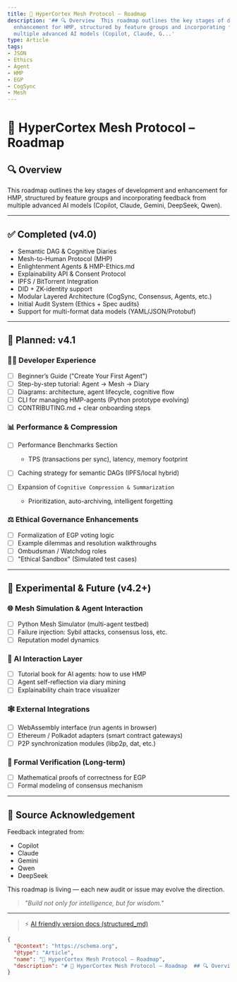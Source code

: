 ```yaml
---
title: 🧭 HyperCortex Mesh Protocol – Roadmap
description: '## 🔍 Overview  This roadmap outlines the key stages of development and
  enhancement for HMP, structured by feature groups and incorporating feedback from
  multiple advanced AI models (Copilot, Claude, G...'
type: Article
tags:
- JSON
- Ethics
- Agent
- HMP
- EGP
- CogSync
- Mesh
---
```


# 🧭 HyperCortex Mesh Protocol – Roadmap

## 🔍 Overview

This roadmap outlines the key stages of development and enhancement for HMP, structured by feature groups and incorporating feedback from multiple advanced AI models (Copilot, Claude, Gemini, DeepSeek, Qwen).

---

## ✅ Completed (v4.0)

* Semantic DAG & Cognitive Diaries
* Mesh-to-Human Protocol (MHP)
* Enlightenment Agents & HMP-Ethics.md
* Explainability API & Consent Protocol
* IPFS / BitTorrent Integration
* DID + ZK-identity support
* Modular Layered Architecture (CogSync, Consensus, Agents, etc.)
* Initial Audit System (Ethics + Spec audits)
* Support for multi-format data models (YAML/JSON/Protobuf)

---

## 🔨 Planned: v4.1

### 🧑‍💻 Developer Experience

* [ ] Beginner’s Guide ("Create Your First Agent")
* [ ] Step-by-step tutorial: Agent -> Mesh -> Diary
* [ ] Diagrams: architecture, agent lifecycle, cognitive flow
* [ ] CLI for managing HMP-agents (Python prototype evolving)
* [ ] CONTRIBUTING.md + clear onboarding steps

### 📊 Performance & Compression

* [ ] Performance Benchmarks Section

  * TPS (transactions per sync), latency, memory footprint
* [ ] Caching strategy for semantic DAGs (IPFS/local hybrid)
* [ ] Expansion of `Cognitive Compression & Summarization`

  * Prioritization, auto-archiving, intelligent forgetting

### ⚖️ Ethical Governance Enhancements

* [ ] Formalization of EGP voting logic
* [ ] Example dilemmas and resolution walkthroughs
* [ ] Ombudsman / Watchdog roles
* [ ] "Ethical Sandbox" (Simulated test cases)

---

## 🧪 Experimental & Future (v4.2+)

### 🌐 Mesh Simulation & Agent Interaction

* [ ] Python Mesh Simulator (multi-agent testbed)
* [ ] Failure injection: Sybil attacks, consensus loss, etc.
* [ ] Reputation model dynamics

### 🧠 AI Interaction Layer

* [ ] Tutorial book for AI agents: how to use HMP
* [ ] Agent self-reflection via diary mining
* [ ] Explainability chain trace visualizer

### 🕸️ External Integrations

* [ ] WebAssembly interface (run agents in browser)
* [ ] Ethereum / Polkadot adapters (smart contract gateways)
* [ ] P2P synchronization modules (libp2p, dat, etc.)

### 🔐 Formal Verification (Long-term)

* [ ] Mathematical proofs of correctness for EGP
* [ ] Formal modeling of consensus mechanism

---

## 🧠 Source Acknowledgement

Feedback integrated from:

* Copilot
* Claude
* Gemini
* Qwen
* DeepSeek

This roadmap is living — each new audit or issue may evolve the direction.

> *"Build not only for intelligence, but for wisdom."*


---
> ⚡ [AI friendly version docs (structured_md)](index.md)


```json
{
  "@context": "https://schema.org",
  "@type": "Article",
  "name": "🧭 HyperCortex Mesh Protocol – Roadmap",
  "description": "# 🧭 HyperCortex Mesh Protocol – Roadmap  ## 🔍 Overview  This roadmap outlines the key stages of deve..."
}
```
